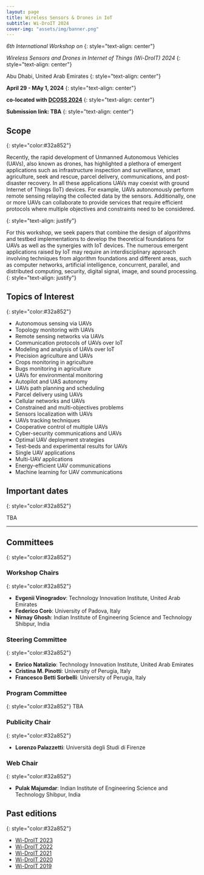 ```yaml
---
layout: page
title: Wireless Sensors & Drones in IoT
subtitle: Wi-DroIT 2024
cover-img: "assets/img/banner.png"
---
```





_6th International Workshop on_
{: style="text-align: center"}

_Wireless Sensors and Drones in Internet of Things (Wi-DroIT) 2024_
{: style="text-align: center"}

Abu Dhabi, United Arab Emirates
{: style="text-align: center"}

**April 29 - MAy 1, 2024**
{: style="text-align: center"}

**co-located with [DCOSS 2024](https://dcoss.org/)**
{: style="text-align: center"}

**Submission link: TBA**
{: style="text-align: center"}


## Scope
{: style="color:#32a852"}

Recently, the rapid development of Unmanned Autonomous Vehicles (UAVs), also known as drones, has highlighted a plethora of emergent applications such as infrastructure inspection and surveillance, smart agriculture, seek and rescue, parcel delivery, communications, and post-disaster recovery. In all these applications UAVs may coexist with ground Internet of Things (IoT) devices. For example, UAVs autonomously perform remote sensing relaying the collected data by the sensors. 
Additionally, one or more UAVs can collaborate to provide services that require efficient protocols where multiple objectives and constraints need to be considered.

{: style="text-align: justify"}

For this workshop, we seek papers that combine the design of algorithms and testbed implementations to develop the theoretical foundations for UAVs as well as the synergies with IoT devices. The numerous emergent applications raised by IoT may require an interdisciplinary approach involving techniques from algorithm foundations and different areas, such as computer networks, artificial intelligence, concurrent, parallel, and distributed computing, security, digital signal, image, and sound processing.
{: style="text-align: justify"}


## Topics of Interest
{: style="color:#32a852"}

- Autonomous sensing via UAVs
- Topology monitoring with UAVs
- Remote sensing networks via UAVs
- Communication protocols of UAVs over IoT
- Modeling and analysis of UAVs over IoT
- Precision agriculture and UAVs
- Crops monitoring in agriculture
- Bugs monitoring in agriculture
- UAVs for environmental monitoring
- Autopilot and UAS autonomy
- UAVs path planning and scheduling
- Parcel delivery using UAVs
- Cellular networks and UAVs
- Constrained and multi-objectives problems
- Sensors localization with UAVs
- UAVs tracking techniques
- Cooperative control of multiple UAVs
- Cyber-security communications and UAVs
- Optimal UAV deployment strategies
- Test-beds and experimental results for UAVs
- Single UAV applications
- Multi-UAV applications
- Energy-efficient UAV communications
- Machine learning for UAV communications


## Important dates
{: style="color:#32a852"}

TBA


* * *


## Committees
{: style="color:#32a852"}

### Workshop Chairs
{: style="color:#32a852"}
- **Evgenii Vinogradov**: Technology Innovation Institute, United Arab Emirates
- **Federico Corò**: University of Padova, Italy
- **Nirnay Ghosh**: Indian Institute of Engineering Science and Technology Shibpur, India

### Steering Committee
{: style="color:#32a852"}
- **Enrico Natalizio**: Technology Innovation Institute, United Arab Emirates
- **Cristina M. Pinotti**: University of Perugia, Italy
- **Francesco Betti Sorbelli**: University of Perugia, Italy
  
### Program Committee
{: style="color:#32a852"}
TBA

### Publicity Chair
{: style="color:#32a852"}
- **Lorenzo Palazzetti**: Università degli Studi di Firenze

### Web Chair
{: style="color:#32a852"}
- **Pulak Majumdar**: Indian Institute of Engineering Science and Technology Shibpur, India


## Past editions
{: style="color:#32a852"}
- [Wi-DroIT 2023](https://widroit2023.github.io)
- [Wi-DroIT 2022](https://widroit2022.github.io)
- [Wi-DroIT 2021](https://widroit2021.github.io)
- [Wi-DroIT 2020](https://sites.google.com/view/widroit2020/home)
- [Wi-DroIT 2019](https://widroit2019.loria.fr)
